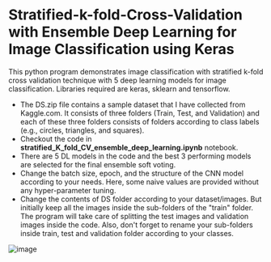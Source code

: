 # Stratified-k-fold-Cross-Validation with Ensemble Deep Learning for Image Classification using Keras
This python program demonstrates image classification with stratified k-fold cross validation technique with 5 deep learning models for image classification. Libraries required are keras, sklearn and tensorflow.
* The DS.zip file contains a sample dataset that I have collected from Kaggle.com. It consists of three folders (Train, Test, and Validation) and each of these three folders consists of folders according to class labels (e.g., circles, triangles, and squares).
* Checkout the code in **stratified_K_fold_CV_ensemble_deep_learning.ipynb** notebook.
* There are 5 DL models in the code and the best 3 performing models are selected for the final ensemble soft voting.
* Change the batch size, epoch, and the structure of the CNN model according to your needs. Here, some naive values are provided without any hyper-parameter tuning.
* Change the contents of DS folder according to your dataset/images. But initially keep all the images inside the sub-folders of the "train" folder. The program will take care of splitting the test images and validation images inside the code. Also, don't forget to rename your sub-folders inside train, test and validation folder according to your classes.

![image](https://user-images.githubusercontent.com/27827295/204691256-cc9996c9-d977-41d5-8a06-7f23257ad483.png)
